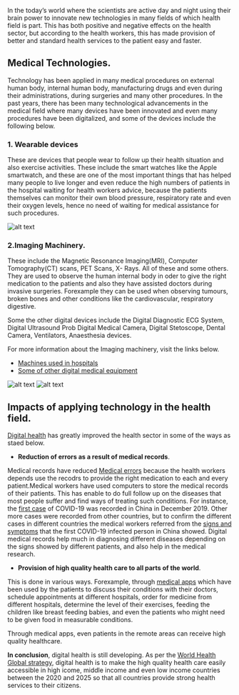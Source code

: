 In the today’s world where the scientists are active day and night using their brain power to innovate new technologies in many fields of which health field is part. This has both positive and negative effects on the health sector, but according to the health workers, this has made provision of better and standard health services to the patient easy and faster. 

## **Medical Technologies**. 
Technology has been applied in many medical procedures on external human body, internal human body, manufacturing drugs and even during their administrations, during surgeries and many other procedures.
In the past years, there has been many technological advancements in the medical field where many devices have been innovated and even many procedures have been digitalized, and some of the devices include the following below.

### **1. Wearable devices**
These are devices that people wear to follow up their health situation and also exercise activities. These include the smart watches like the Apple smartwatch, and these are one of the most important things that has helped many people to live longer and even reduce the high numbers of patients in the hospital waiting for health workers advice, because the patients themselves can monitor their own blood pressure, respiratory rate and even their oxygen levels, hence no need of waiting for medical assistance for such procedures.


![alt text](https://www.intellectdigest.in/wp-content/uploads/2015/01/wearable-technology-design-work-life-02.jpg)

### **2.Imaging Machinery**.
 These include the Magnetic Resonance Imaging(MRI), Computer Tomography(CT) scans, PET Scans, X- Rays. All of these and some others. They are used to observe the human internal body in oder to give the right medication to the patients and also they have assisted doctors during invasive surgeries. Forexample they can be used when observing tumours, broken bones and other conditions like the cardiovascular, respiratory digestive.
 
 Some the other digital devices include the Digital Diagnostic ECG System, Digital Ultrasound Prob Digital Medical Camera, Digital Stetoscope, Dental Camera, Ventilators, Anaesthesia devices.


 
 For more information about the Imaging machinery, visit the links below.

 - [Machines used in hospitals](https://swindonlink.com/news/hospital-machines/)
 - [Some of other digital medical equipment](https://www.virtdoct.com/en_gb/digital-equipment/)

 ![alt text](https://cdn.crtkl.com/wp-content/uploads/sites/1/2016/02/HT-baylor-mckinney-1.jpg)
![alt text](https://marksanglobal.com/img/slides/complex-medical1.jpg)



## **Impacts of applying technology in the health field**.

[Digital health](https://en.wikipedia.org/wiki/Digital_health#:~:text=Digital%20health%2C%20which%20includes%20digital%20care%20programs%2C%20is,delivery%20to%20make%20medicine%20more%20personalized%20and%20precise.) has greatly improved the health sector in some of the ways as staed below.

- **Reduction of errors as a result of medical records**. 

Medical records have reduced [Medical errors](https://blogs.iadb.org/salud/en/three-impacts-of-digital-health-on-healthcare/#:~:text=Impact%20%231%3A%20Digital%20health%20can%20make%20healthcare%20more,are%20far%20more%20fre) because the health workers depends use the recodrs to provide the right medication to each and every patient.Medical workers have used computers to store the medical records of their patients. This has enable to do full follow up on the diseases that most people suffer and find ways of treating such conditions. For instance, the [first case](https://www.livescience.com/first-case-coronavirus-found.html) of COVID-19 was recorded in China in December 2019. Other more cases were recorded from other countries, but to confirm the different cases in different countries the medical workers referred from the [signs and symptoms](https://www.webmd.com/covid/covid-19-symptoms) that the first COVID-19 infected person in China showed. Digital medical records help much in diagnosing different diseases depending on the signs showed by different patients, and also help in the medical research.

- **Provision of high quality health care to all parts of the world**.

This is done in various ways. Forexample, through [medical apps](https://www.digitaltrends.com/mobile/best-medical-apps/) which have been used by the patients to discuss their conditions with their doctors, schedule appointments at different hospitals, order for medicine from different hospitals, determine the level of their exercises, feeding the children like breast feeding babies, and even the patients who might need to be given food in measurable conditions. 

Through medical apps, even patients in the remote areas can receive high quality healthcare.

**In conclusion**, digital health is still developing. As per the [World Health Global strategy](https://www.who.int/health-topics/digital-health/#tab=tab_3), digital health is to make the high quality health care easily accessible in high icome, middle income and even low income countries between the 2020 and 2025 so that all countries provide strong health services to their citizens.













